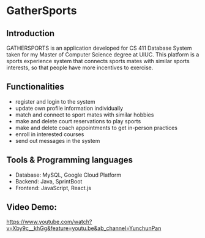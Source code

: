 # GatherSports
## Introduction
GATHERSPORTS is an application developed for CS 411 Database System taken for my Master of Computer Science degree at UIUC. This platform is a sports experience system that connects sports mates with similar sports interests, so that people have more incentives to exercise.
## Functionalities
- register and login to the system
- update own profile information individually
- match and connect to sport mates with similar hobbies
- make and delete court reservations to play sports
- make and delete coach appointments to get in-person practices
- enroll in interested courses
- send out messages in the system
## Tools & Programming languages
- Database: MySQL, Google Cloud Platform
- Backend: Java, SprintBoot
- Frontend: JavaScript, React.js
## Video Demo:
https://www.youtube.com/watch?v=Xby9c__khGg&feature=youtu.be&ab_channel=YunchunPan
